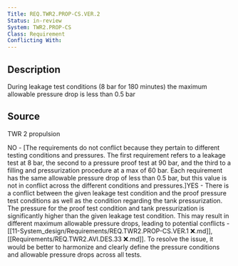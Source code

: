 ```yaml
---
Title: REQ.TWR2.PROP-CS.VER.2
Status: in-review
System: TWR2.PROP-CS
Class: Requirement
Conflicting With: 
---
```


## Description

During leakage test conditions (8 bar for 180 minutes) the maximum allowable pressure drop is less than 0.5 bar

## Source

TWR 2 propulsion


NO - [The requirements do not conflict because they pertain to different testing conditions and pressures. The first requirement refers to a leakage test at 8 bar, the second to a pressure proof test at 90 bar, and the third to a filling and pressurization procedure at a max of 60 bar. Each requirement has the same allowable pressure drop of less than 0.5 bar, but this value is not in conflict across the different conditions and pressures.]YES - There is a conflict between the given leakage test condition and the proof pressure test conditions as well as the condition regarding the tank pressurization. The pressure for the proof test condition and tank pressurization is significantly higher than the given leakage test condition. This may result in different maximum allowable pressure drops, leading to potential conflicts - [[11-System_design/Requirements/REQ.TWR2.PROP-CS.VER.1 ❌.md]], [[Requirements/REQ.TWR2.AVI.DES.33  ❌.md]]. To resolve the issue, it would be better to harmonize and clearly define the pressure conditions and allowable pressure drops across all tests.